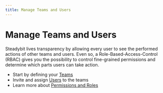 ```yaml
---
title: Manage Teams and Users
---
```


# Manage Teams and Users

Steadybit lives transparency by allowing every user to see the performed actions of other teams and users.
Even so, a Role-Based-Access-Control (RBAC) gives you the possibility to control fine-grained permissions and determine which parts users can take action.

* Start by defining your [Teams](../../install-and-configure/manage-teams-and-users/teams.md)
* Invite and assign [Users](../../install-and-configure/manage-teams-and-users/users.md) to the teams
* Learn more about [Permissions and Roles](../../install-and-configure/manage-teams-and-users/permissions.md)
